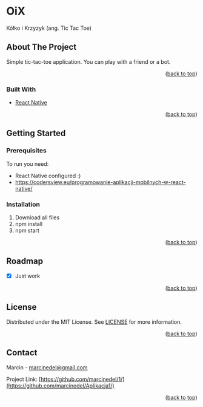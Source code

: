 # OiX
Kółko i Krzyzyk (ang. Tic Tac Toe)
<!-- ABOUT THE PROJECT -->
## About The Project
Simple tic-tac-toe application. You can play with a friend or a bot.
<p align="right">(<a href="#top">back to top</a>)</p>



### Built With



* [React Native]([https://reactnative.dev/])


<p align="right">(<a href="#top">back to top</a>)</p>



<!-- GETTING STARTED -->
## Getting Started


### Prerequisites

To run you need:
* React Native configured :)
* https://codersview.eu/programowanie-aplikacji-mobilnych-w-react-native/

  
  

### Installation

1. Download all files
2. npm install
3. npm start
  

<p align="right">(<a href="#top">back to top</a>)</p>




<!-- ROADMAP -->
## Roadmap

- [x] Just work


<p align="right">(<a href="#top">back to top</a>)</p>



<!-- LICENSE -->
## License

Distributed under the MIT License. See [LICENSE](https://choosealicense.com/licenses/mit/) for more information.

<p align="right">(<a href="#top">back to top</a>)</p>



<!-- CONTACT -->
## Contact

Marcin - marcinedel@gmail.com

Project Link: [https://github.com/marcinedel/1/](https://github.com/marcinedel/Aplikacja1/)

<p align="right">(<a href="#top">back to top</a>)</p>
